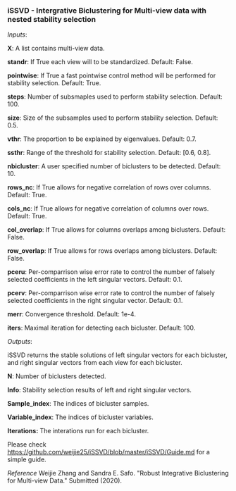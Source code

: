 ### iSSVD - Intergrative Biclustering for Multi-view data with nested stability selection


_Inputs_:

 **X**: A list contains multi-view data.
 
 **standr**: If True each view will to be standardized. Default: False.
 
 **pointwise**: If True a fast pointwise control method will be performed for stability selection. Default: True.
 
 **steps**: Number of subsmaples used to perform stability selection. Default: 100.
 
 **size**: Size of the subsamples used to perform stability selection. Default: 0.5.
 
 **vthr**: The proportion to be explained by eigenvalues. Default: 0.7.
 
 **ssthr**: Range of the threshold for stability selection. Default: \[0.6, 0.8\].
 
 **nbicluster**: A user specified number of biclusters to be detected. Default: 10.
 
 **rows_nc**: If True allows for negative correlation of rows over columns. Default: True.
 
 **cols_nc**: If True allows for negative correlation of columns over rows. Default: True.
 
 **col_overlap**: If True allows for columns overlaps among biclusters. Default: False.
 
 **row_overlap**: If True allows for rows overlaps among biclusters. Default: False.
 
 **pceru**: Per-comparrison wise error rate to control the number of falsely selected coefficients in the left singular vectors. Default: 0.1.
 
 **pcerv**: Per-comparrison wise error rate to control the number of falsely selected coefficients in the right singular vector. Default: 0.1.
 
 **merr**: Convergence threshold. Default: 1e-4.
 
 **iters**: Maximal iteration for detecting each bicluster. Default: 100.
 
 
_Outputs_:

 iSSVD returns the stable solutions of left singular vectors for each bicluster, and right singular vectors from each view for each bicluster. 
 
 **N**: Number of biclusters detected.
 
 **Info**: Stability selection results of left and right singular vectors.
 
 **Sample_index**: The indices of bicluster samples.
 
 **Variable_index**: The indices of bicluster variables. 
 
 **Iterations:** The interations run for each bicluster.
 
 Please check https://github.com/weijie25/iSSVD/blob/master/iSSVD/Guide.md for a simple guide.
 
 *Reference*
 Weijie Zhang and Sandra E. Safo. "Robust Integrative Biclustering for Multi-view Data." Submitted (2020).
